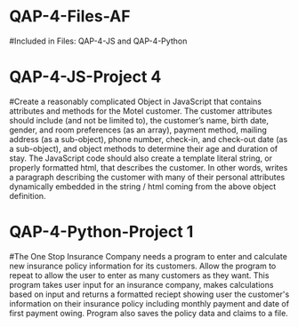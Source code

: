 # QAP-4-Files-AF

#Included in Files: QAP-4-JS and QAP-4-Python

# QAP-4-JS-Project 4
#Create a reasonably complicated Object in JavaScript that contains attributes and methods for the Motel customer.  The  customer  attributes  should  include  (and  not be limited  to),  the customer’s name, birth date,  gender,  and room preferences  (as  an  array),  payment method, mailing  address  (as  a  sub-object), phone  number, check-in, and  check-out  date  (as  a  sub-object),  and object methods  to  determine their age  and  duration  of  stay.  The  JavaScript  code  should  also  create  a  template  literal  string,  or  properly formatted html, that describes the customer. In other words, writes a paragraph describing the customer with many of their personal attributes dynamically embedded in the string / html coming from the above object definition. 

# QAP-4-Python-Project 1
#The One Stop Insurance Company needs a program to enter and calculate new insurance policy 
information for its customers. Allow the program to repeat to allow the user to enter as many customers 
as they want.
This program takes user input for an insurance company, makes calculations based on input and returns a formatted reciept showing user the customer's information on their insurance policy including monthly payment and date of first payment owing.
Program also saves the policy data and claims to a file.




